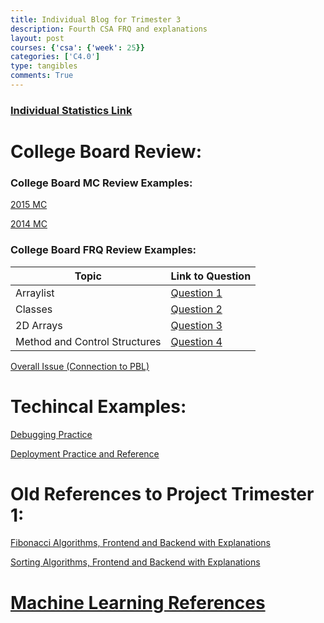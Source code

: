 ```yaml
---
title: Individual Blog for Trimester 3
description: Fourth CSA FRQ and explanations
layout: post
courses: {'csa': {'week': 25}}
categories: ['C4.0']
type: tangibles
comments: True
---
```


### [Individual Statistics Link](https://github.com/Pitsco)

# College Board Review:
### College Board MC Review Examples:
[2015 MC](https://pitsco.github.io/personal//c4.0/2023/12/22/CB-2015-quiz-notes.html)

[2014 MC](https://pitsco.github.io/personal/c4.0/2023/11/05/CollegeBoard-Practice-Test.html)

### College Board FRQ Review Examples:
<table>
  <thead>
    <tr>
      <th>Topic</th>
      <th>Link to Question</th>
    </tr>
  </thead>
  <tbody>
    <tr>
      <td>Arraylist</td>
      <td><a href="https://pitsco.github.io/personal/c4.0/2024/02/19/CSA-FRQ-Q1.html">Question 1</a></td>
    </tr>
    <tr>
      <td>Classes</td>
      <td><a href="https://pitsco.github.io/personal/c4.0/2024/02/23/CSA-FRQ-Q2.html">Question 2</a></td>
    </tr>
    <tr>
      <td>2D Arrays</td>
      <td><a href="https://pitsco.github.io/personal/c4.0/2024/02/24/CSA-FRQ-Q3.html">Question 3</a></td>
    </tr>
    <tr>
      <td>Method and Control Structures</td>
      <td><a href="https://pitsco.github.io/personal/c4.0/2024/02/25/CSA-FRQ-Q4.html">Question 4</a></td>
    </tr>
  </tbody>
</table>


[Overall Issue (Connection to PBL)](https://github.com/Pitsco/personal/issues/6)

# Techincal Examples:
[Debugging Practice](https://github.com/Pitsco/personal/issues/7)



[Deployment Practice and Reference](https://github.com/Pitsco/personal/issues/5)

# Old References to Project Trimester 1: 
[Fibonacci Algorithms, Frontend and Backend with Explanations](https://pitsco.github.io/personal/2023/12/10/Fibonacci_Algorithm_Blog.html)

[Sorting Algorithms, Frontend and Backend with Explanations](https://pitsco.github.io/personal/2023/12/10/Sorting-Algorithm-Blog.html)

# [Machine Learning References](https://github.com/Pitsco/personal/issues/8)
